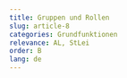 ```yaml
---
title: Gruppen und Rollen
slug: article-8
categories: Grundfunktionen
relevance: AL, StLei
order: B
lang: de
---
```

